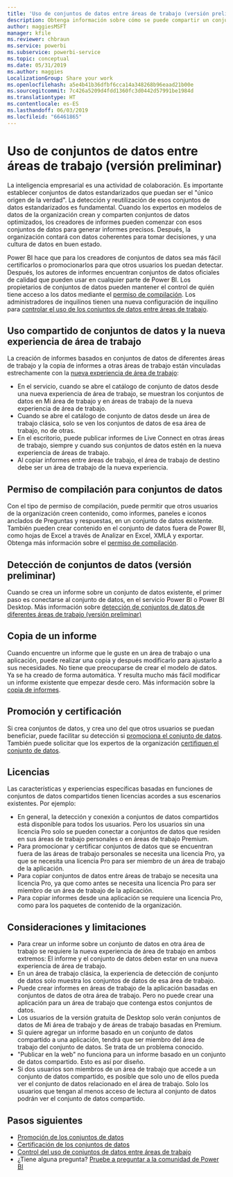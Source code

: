 ```yaml
---
title: 'Uso de conjuntos de datos entre áreas de trabajo (versión preliminar): Power BI'
description: Obtenga información sobre cómo se puede compartir un conjunto de datos con usuarios en toda la organización. Después, podrán crear informes basados en el conjunto de datos en sus propias áreas de trabajo.
author: maggiesMSFT
manager: kfile
ms.reviewer: chbraun
ms.service: powerbi
ms.subservice: powerbi-service
ms.topic: conceptual
ms.date: 05/31/2019
ms.author: maggies
LocalizationGroup: Share your work
ms.openlocfilehash: a5e4b41b36dfbf6cca14a348268b96eaad21b00e
ms.sourcegitcommit: 7c426a5209d4fdd1360fc3d0442d57991be1984d
ms.translationtype: HT
ms.contentlocale: es-ES
ms.lasthandoff: 06/03/2019
ms.locfileid: "66461865"
---
```

# <a name="use-datasets-across-workspaces-preview"></a>Uso de conjuntos de datos entre áreas de trabajo (versión preliminar)

La inteligencia empresarial es una actividad de colaboración. Es importante establecer conjuntos de datos estandarizados que puedan ser el "único origen de la verdad". La detección y reutilización de esos conjuntos de datos estandarizados es fundamental. Cuando los expertos en modelos de datos de la organización crean y comparten conjuntos de datos optimizados, los creadores de informes pueden comenzar con esos conjuntos de datos para generar informes precisos. Después, la organización contará con datos coherentes para tomar decisiones, y una cultura de datos en buen estado.

Power BI hace que para los creadores de conjuntos de datos sea más fácil certificarlos o promocionarlos para que otros usuarios los puedan detectar. Después, los autores de informes encuentran conjuntos de datos oficiales de calidad que pueden usar en cualquier parte de Power BI. Los propietarios de conjuntos de datos pueden mantener el control de quién tiene acceso a los datos mediante el [permiso de compilación](service-datasets-build-permissions.md#build-permissions-for-shared-datasets). Los administradores de inquilinos tienen una nueva configuración de inquilino para [controlar el uso de los conjuntos de datos entre áreas de trabajo](service-datasets-admin-across-workspaces.md).

## <a name="dataset-sharing-and-the-new-workspace-experience"></a>Uso compartido de conjuntos de datos y la nueva experiencia de área de trabajo

La creación de informes basados en conjuntos de datos de diferentes áreas de trabajo y la copia de informes a otras áreas de trabajo están vinculadas estrechamente con la [nueva experiencia de área de trabajo](service-create-the-new-workspaces.md):

- En el servicio, cuando se abre el catálogo de conjunto de datos desde una nueva experiencia de área de trabajo, se muestran los conjuntos de datos en Mi área de trabajo y en áreas de trabajo de la nueva experiencia de área de trabajo. 
- Cuando se abre el catálogo de conjunto de datos desde un área de trabajo clásica, solo se ven los conjuntos de datos de esa área de trabajo, no de otras.
- En el escritorio, puede publicar informes de Live Connect en otras áreas de trabajo, siempre y cuando sus conjuntos de datos estén en la nueva experiencia de áreas de trabajo.
- Al copiar informes entre áreas de trabajo, el área de trabajo de destino debe ser un área de trabajo de la nueva experiencia.

## <a name="build-permission-for-datasets"></a>Permiso de compilación para conjuntos de datos

Con el tipo de permiso de compilación, puede permitir que otros usuarios de la organización creen contenido, como informes, paneles e iconos anclados de Preguntas y respuestas, en un conjunto de datos existente. También pueden crear contenido en el conjunto de datos fuera de Power BI, como hojas de Excel a través de Analizar en Excel, XMLA y exportar. Obtenga más información sobre el [permiso de compilación](service-datasets-build-permissions.md#build-permissions-for-shared-datasets).

## <a name="discover-datasets-preview"></a>Detección de conjuntos de datos (versión preliminar)

Cuando se crea un informe sobre un conjunto de datos existente, el primer paso es conectarse al conjunto de datos, en el servicio Power BI o Power BI Desktop. Más información sobre [detección de conjuntos de datos de diferentes áreas de trabajo (versión preliminar)](service-datasets-discover-across-workspaces.md)

## <a name="copy-a-report"></a>Copia de un informe

Cuando encuentre un informe que le guste en un área de trabajo o una aplicación, puede realizar una copia y después modificarlo para ajustarlo a sus necesidades. No tiene que preocuparse de crear el modelo de datos. Ya se ha creado de forma automática. Y resulta mucho más fácil modificar un informe existente que empezar desde cero. Más información sobre la [copia de informes](service-datasets-copy-reports.md).

## <a name="promotion-and-certification"></a>Promoción y certificación

Si crea conjuntos de datos, y crea uno del que otros usuarios se puedan beneficiar, puede facilitar su detección si [promociona el conjunto de datos](service-datasets-promote.md). También puede solicitar que los expertos de la organización [certifiquen el conjunto de datos](service-datasets-certify.md).

## <a name="licensing"></a>Licencias

Las características y experiencias específicas basadas en funciones de conjuntos de datos compartidos tienen licencias acordes a sus escenarios existentes.  Por ejemplo:

- En general, la detección y conexión a conjuntos de datos compartidos está disponible para todos los usuarios. Pero los usuarios sin una licencia Pro solo se pueden conectar a conjuntos de datos que residen en sus áreas de trabajo personales o en áreas de trabajo Premium.
- Para promocionar y certificar conjuntos de datos que se encuentran fuera de las áreas de trabajo personales se necesita una licencia Pro, ya que se necesita una licencia Pro para ser miembro de un área de trabajo de la aplicación.
- Para copiar conjuntos de datos entre áreas de trabajo se necesita una licencia Pro, ya que como antes se necesita una licencia Pro para ser miembro de un área de trabajo de la aplicación.
- Para copiar informes desde una aplicación se requiere una licencia Pro, como para los paquetes de contenido de la organización.

## <a name="considerations-and-limitations"></a>Consideraciones y limitaciones

- Para crear un informe sobre un conjunto de datos en otra área de trabajo se requiere la nueva experiencia de área de trabajo en ambos extremos: El informe y el conjunto de datos deben estar en una nueva experiencia de área de trabajo.
- En un área de trabajo clásica, la experiencia de detección de conjunto de datos solo muestra los conjuntos de datos de esa área de trabajo.
- Puede crear informes en áreas de trabajo de la aplicación basadas en conjuntos de datos de otra área de trabajo. Pero no puede crear una aplicación para un área de trabajo que contenga estos conjuntos de datos.
- Los usuarios de la versión gratuita de Desktop solo verán conjuntos de datos de Mi área de trabajo y de áreas de trabajo basadas en Premium.
- Si quiere agregar un informe basado en un conjunto de datos compartido a una aplicación, tendrá que ser miembro del área de trabajo del conjunto de datos. Se trata de un problema conocido.
- "Publicar en la web" no funciona para un informe basado en un conjunto de datos compartido. Esto es así por diseño.
- Si dos usuarios son miembros de un área de trabajo que accede a un conjunto de datos compartido, es posible que solo uno de ellos pueda ver el conjunto de datos relacionado en el área de trabajo. Solo los usuarios que tengan al menos acceso de lectura al conjunto de datos podrán ver el conjunto de datos compartido. 

## <a name="next-steps"></a>Pasos siguientes

- [Promoción de los conjuntos de datos](service-datasets-promote.md)
- [Certificación de los conjuntos de datos](service-datasets-certify.md)
- [Control del uso de conjuntos de datos entre áreas de trabajo](service-datasets-admin-across-workspaces.md)
- ¿Tiene alguna pregunta? [Pruebe a preguntar a la comunidad de Power BI](http://community.powerbi.com/)
